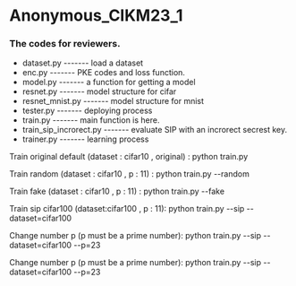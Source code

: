 # Anonymous_CIKM23_1

### The codes for reviewers.

- dataset.py ------- load a dataset
- enc.py -------  PKE codes and loss function.
- model.py -------  a function for getting a model 
- resnet.py ------- model structure for cifar
- resnet_mnist.py ------- model structure for mnist
- tester.py ------- deploying process
- train.py ------- main function is here.
- train_sip_incrorect.py ------- evaluate SIP with an  incrorect secrest key.
- trainer.py ------- learning process

Train original default (dataset : cifar10 , original) :
python train.py

Train random (dataset : cifar10 , p : 11) :
python train.py --random

Train fake (dataset : cifar10 , p : 11) :
python train.py --fake

Train sip cifar100 (dataset:cifar100 , p : 11):
python train.py --sip --dataset=cifar100

Change number p (p must be a prime number):
python train.py --sip --dataset=cifar100 --p=23

Change number p (p must be a prime number):
python train.py --sip --dataset=cifar100 --p=23

